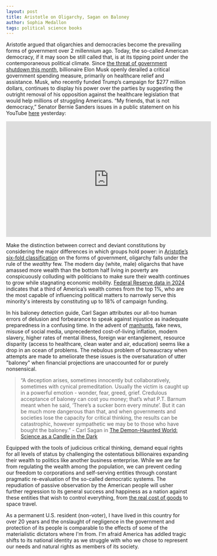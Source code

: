 ```yaml
---
layout: post
title: Aristotle on Oligarchy, Sagan on Baloney
author: Sophia Medallon
tags: political science books
---
```


Aristotle argued that oligarchies and democracies become the prevailing forms of government over 2 millennium ago. Today, the so-called American democracy, if it may soon be still called that, is at its tipping point under the contemporaneous political climate. Since [the threat of government shutdown this month](https://www.naco.org/news/congress-enacts-continuing-resolution-avert-government-shutdown-through-december-20-2024), billionaire Elon Musk openly derailed a critical government spending measure, primarily on healthcare relief and assistance. Musk, who recently funded Trump’s campaign for $277 million dollars, continues to display his power over the parties by suggesting the outright removal of his opposition against the healthcare legislation that would help millions of struggling Americans. “My friends, that is not democracy,” Senator Bernie Sanders issues in a public statement on his YouTube [here](https://www.youtube.com/@BernieSanders) yesterday:

<center>
  <iframe width="560" height="315" src="https://www.youtube.com/embed/dU3aIpMRRMU?si=2jhUCUx6Dz_E_-WH" title="YouTube video player" frameborder="0" allow="accelerometer; autoplay; clipboard-write; encrypted-media; gyroscope; picture-in-picture; web-share" referrerpolicy="strict-origin-when-cross-origin" allowfullscreen></iframe>
</center>

Make the distinction between correct and deviant constitutions by considering the major differences in which groups hold power: in [Aristotle’s six-fold classification](https://plato.stanford.edu/entries/aristotle-politics/) on the forms of government, oligarchy falls under the rule of the *wealthy* few. The modern day (white, male) oligarchs that have amassed more wealth than the bottom half living in poverty are conspicuously colluding with politicians to make sure their wealth continues to grow while stagnating economic mobility. [Federal Reserve data in 2024](https://www.federalreserve.gov/releases/z1/dataviz/dfa/distribute/table/#quarter:129;series:Net%20worth;demographic:networth;population:all;units:shares) indicates that a third of America’s wealth comes from the top 1%, who are the most capable of influencing political matters to narrowly serve this minority's interests by constituting up to 18% of campaign funding. 

In his baloney detection guide, Carl Sagan attributes our all-too human errors of delusion and forbearance to speak against injustice as inadequate preparedness in a confusing time. In the advent of [manhunts](https://www.bbc.com/news/articles/c0ewgp1qrqvo), fake news, misuse of social media, unprecedented cost-of-living inflation, modern slavery, higher rates of mental illness, foreign war entanglement, resource disparity (access to healthcare, clean water and air, education) seems like a drop in an ocean of problems. The nebulous problem of bureaucracy when attempts are made to ameliorate these issues is the oversaturation of utter "baloney" when financial projections are unaccounted for or purely nonsensical.

> “A deception arises, sometimes innocently but collaboratively, sometimes with cynical premeditation. Usually the victim is caught up in a powerful emotion - wonder, fear, greed, grief. Credulous acceptance of baloney can cost you money; that’s what P.T. Barnum meant when he said, ‘There’s a sucker born every minute’. But it can be much more dangerous than that, and when governments and societies lose the capacity for critical thinking, the results can be catastrophic, however sympathetic we may be to those who have bought the baloney.” - Carl Sagan in [The Demon-Haunted World: Science as a Candle in the Dark](https://archive.org/details/B-001-001-709)

Equipped with the tools of judicious critical thinking, demand equal rights for all levels of status by challenging the ostentatious billionaires expanding their wealth to politics like another business enterprise. While we are far from regulating the wealth among the population, we can prevent ceding our freedom to corporations and self-serving entities through constant pragmatic re-evaluation of the so-called democratic systems. The repudiation of passive observation by the American people will usher further regression to its general success and happiness as a nation against these entities that wish to control everything, from [the real cost of goods](https://solariachip.com/Bittersweet/) to space travel. 

As a permanent U.S. resident (non-voter), I have lived in this country for over 20 years and the onslaught of negligence in the government and protection of its people is comparable to the effects of some of the materialistic dictators where I'm from. I'm afraid America has addled tragic shifts to its national identity as we struggle with who we chose to represent our needs and natural rights as members of its society. 
